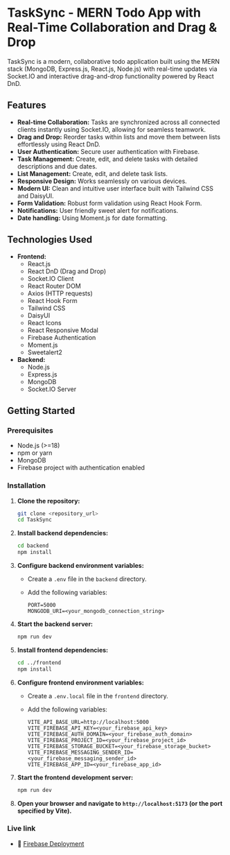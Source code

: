 # TaskSync - MERN Todo App with Real-Time Collaboration and Drag & Drop

TaskSync is a modern, collaborative todo application built using the MERN stack (MongoDB, Express.js, React.js, Node.js) with real-time updates via Socket.IO and interactive drag-and-drop functionality powered by React DnD.

## Features

-   **Real-time Collaboration:** Tasks are synchronized across all connected clients instantly using Socket.IO, allowing for seamless teamwork.
-   **Drag and Drop:** Reorder tasks within lists and move them between lists effortlessly using React DnD.
-   **User Authentication:** Secure user authentication with Firebase.
-   **Task Management:** Create, edit, and delete tasks with detailed descriptions and due dates.
-   **List Management:** Create, edit, and delete task lists.
-   **Responsive Design:** Works seamlessly on various devices.
-   **Modern UI:** Clean and intuitive user interface built with Tailwind CSS and DaisyUI.
-   **Form Validation:** Robust form validation using React Hook Form.
-   **Notifications:** User friendly sweet alert for notifications.
-   **Date handling:** Using Moment.js for date formatting.

## Technologies Used

-   **Frontend:**
    -   React.js
    -   React DnD (Drag and Drop)
    -   Socket.IO Client
    -   React Router DOM
    -   Axios (HTTP requests)
    -   React Hook Form
    -   Tailwind CSS
    -   DaisyUI
    -   React Icons
    -   React Responsive Modal
    -   Firebase Authentication
    -   Moment.js
    -   Sweetalert2
-   **Backend:**
    -   Node.js
    -   Express.js
    -   MongoDB
    -   Socket.IO Server

## Getting Started

### Prerequisites

-   Node.js (>=18)
-   npm or yarn
-   MongoDB
-   Firebase project with authentication enabled

### Installation

1.  **Clone the repository:**

    ```bash
    git clone <repository_url>
    cd TaskSync
    ```

2.  **Install backend dependencies:**

    ```bash
    cd backend
    npm install
    ```

3.  **Configure backend environment variables:**

    -   Create a `.env` file in the `backend` directory.
    -   Add the following variables:

        ```
        PORT=5000
        MONGODB_URI=<your_mongodb_connection_string>
        ```

4.  **Start the backend server:**

    ```bash
    npm run dev
    ```

5.  **Install frontend dependencies:**

    ```bash
    cd ../frontend
    npm install
    ```

6.  **Configure frontend environment variables:**

    -   Create a `.env.local` file in the `frontend` directory.
    -   Add the following variables:

        ```
        VITE_API_BASE_URL=http://localhost:5000
        VITE_FIREBASE_API_KEY=<your_firebase_api_key>
        VITE_FIREBASE_AUTH_DOMAIN=<your_firebase_auth_domain>
        VITE_FIREBASE_PROJECT_ID=<your_firebase_project_id>
        VITE_FIREBASE_STORAGE_BUCKET=<your_firebase_storage_bucket>
        VITE_FIREBASE_MESSAGING_SENDER_ID=<your_firebase_messaging_sender_id>
        VITE_FIREBASE_APP_ID=<your_firebase_app_id>
        ```

7.  **Start the frontend development server:**

    ```bash
    npm run dev
    ```

8.  **Open your browser and navigate to `http://localhost:5173` (or the port specified by Vite).**

### Live link
<ul>
  <li>🚀 <a href="https://task-flow-c8b5e.web.app/">Firebase Deployment</a></li>
</ul>